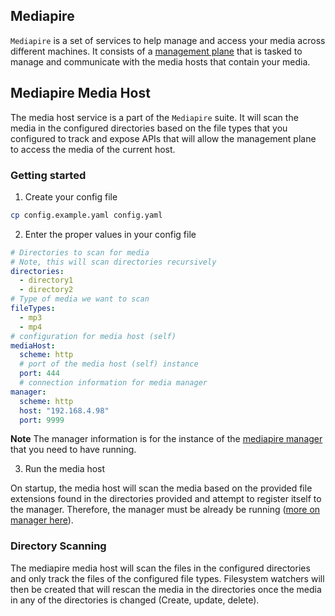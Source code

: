 ## Mediapire

`Mediapire` is a set of services to help manage and access your media across different machines. It consists of a [management plane](https://github.com/egfanboy/mediapire-manager) that is tasked to manage and communicate with the media hosts that contain your media.

## Mediapire Media Host

The media host service is a part of the `Mediapire` suite. It will scan the media in the configured directories based on the file types that you configured to track and expose APIs that will allow the management plane to access the media of the current host.

### Getting started

1. Create your config file

```bash
cp config.example.yaml config.yaml
```

2. Enter the proper values in your config file

```yml
# Directories to scan for media
# Note, this will scan directories recursively
directories:
  - directory1
  - directory2
# Type of media we want to scan
fileTypes:
  - mp3
  - mp4
# configuration for media host (self)
mediaHost:
  scheme: http
  # port of the media host (self) instance
  port: 444
  # connection information for media manager
manager:
  scheme: http
  host: "192.168.4.98"
  port: 9999
```

**Note** The manager information is for the instance of the [mediapire manager](https://github.com/egfanboy/mediapire-manager) that you need to have running.

3. Run the media host

On startup, the media host will scan the media based on the provided file extensions found in the directories provided and attempt to register itself to the manager. Therefore, the manager must be already be running ([more on manager here](https://github.com/egfanboy/mediapire-manager)).

### Directory Scanning

The mediapire media host will scan the files in the configured directories and only track the files of the configured file types. Filesystem watchers will then be created that will rescan the media in the directories once the media in any of the directories is changed (Create, update, delete).
